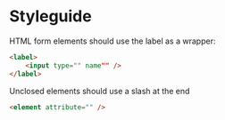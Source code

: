 # Styleguide

HTML form elements should use the label as a wrapper:

```html
<label>
    <input type="" name"" />
</label>
```

Unclosed elements should use a slash at the end
```html
<element attribute="" />
```
